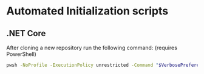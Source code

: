 # Automated Initialization scripts

## .NET Core

After cloning a new repository run the following command: (requires PowerShell)

``` sh
pwsh -NoProfile -ExecutionPolicy unrestricted -Command "$VerbosePreference = "Continue"; [Net.ServicePointManager]::SecurityProtocol = [Net.SecurityProtocolType]::Tls12; &([scriptblock]::Create((Invoke-WebRequest -UseBasicParsing 'https://github.com/thnetii/repository-default/raw/master/Initialize/DotNet-Repository.ps1')))"
```
